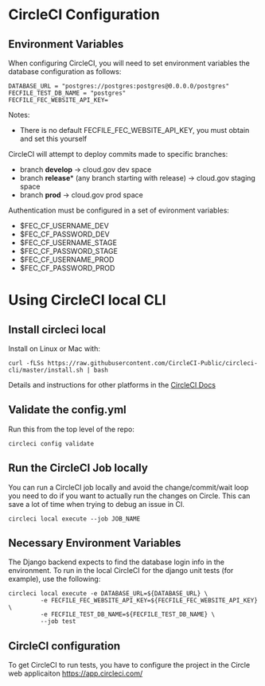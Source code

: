# CircleCI Configuration
## Environment Variables
When configuring CircleCI, you will need to set environment variables the database
configuration as follows:
```
DATABASE_URL = "postgres://postgres:postgres@0.0.0.0/postgres"
FECFILE_TEST_DB_NAME = "postgres"
FECFILE_FEC_WEBSITE_API_KEY=
```
Notes:
* There is no default FECFILE_FEC_WEBSITE_API_KEY, you must obtain and set this yourself

CircleCI will attempt to deploy commits made to specific branches:
* branch __develop__ -> cloud.gov dev space
* branch __release__* (any branch starting with release) -> cloud.gov staging space
* branch __prod__ -> cloud.gov prod space

Authentication must be configured in a set of evironment variables:
* $FEC_CF_USERNAME_DEV
* $FEC_CF_PASSWORD_DEV
* $FEC_CF_USERNAME_STAGE
* $FEC_CF_PASSWORD_STAGE
* $FEC_CF_USERNAME_PROD
* $FEC_CF_PASSWORD_PROD

# Using CircleCI local CLI

## Install circleci local
Install on Linux or Mac with:
```
curl -fLSs https://raw.githubusercontent.com/CircleCI-Public/circleci-cli/master/install.sh | bash
```

Details and instructions for other platforms in the [CircleCI Docs](https://circleci.com/docs/2.0/local-cli/)

## Validate the config.yml
Run this from the top level of the repo:
```
circleci config validate
```

## Run the CircleCI Job locally
You can run a CircleCI job locally and avoid the change/commit/wait loop you need to
do if you want to actually run the changes on Circle.
This can save a lot of time when trying to debug an issue in CI.
```
circleci local execute --job JOB_NAME
```

## Necessary Environment Variables
The Django backend expects to find the database login info in the environment.
To run in the local CircleCI for the django unit tests (for example), use the following:

```
circleci local execute -e DATABASE_URL=${DATABASE_URL} \
         -e FECFILE_FEC_WEBSITE_API_KEY=${FECFILE_FEC_WEBSITE_API_KEY} \
         -e FECFILE_TEST_DB_NAME=${FECFILE_TEST_DB_NAME} \
         --job test
```

## CircleCI configuration
To get CircleCI to run tests, you have to configure the
project in the Circle web applicaiton https://app.circleci.com/

